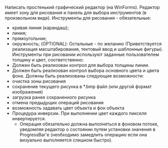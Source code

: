 Написать простенький графический редактор (на WinForms).
Редактор имеет зону для рисования и панель для выбора инструментов (в произвольном
виде).
Инструменты для рисования - обязательные: 
* кривая линия (карандаш);
* линия;
* прямоугольник;
* окружность;
(OPTIONAL):
    Остальные - по желанию (Приветствуется реализация масштабирования, тектовый ввод и
    шаблонные фигуры).
Инструменты при рисовании используют заданные пользователем толщину и цвет,
соответственно:
* Должен быть реализован контрол для выбора толщины линии.
* Должен быть реализован контрол выбора основного цвета и цвета фона.
Должны быть реализованы следующие возможности:
* очистка зоны рисования
* сохранение текущего рисунка в *.bmp файл (или другой формат изображения)
* загрузка ранее сохраненного рисунка
* отмена предыдущих операций рисования
* возможность задавать цвет объекта и фон объекта
* Процедура инверсии. При выполнении цвет каждого пикселя инвертируется.
    - Операция обязательно должна выполняться в фоновом потоке, уведомляя редактор о
    состоянии путем установки значения в ProgressBar'е
    (необходимо замедлить операцию если она визуально выполняется слишком быстро).